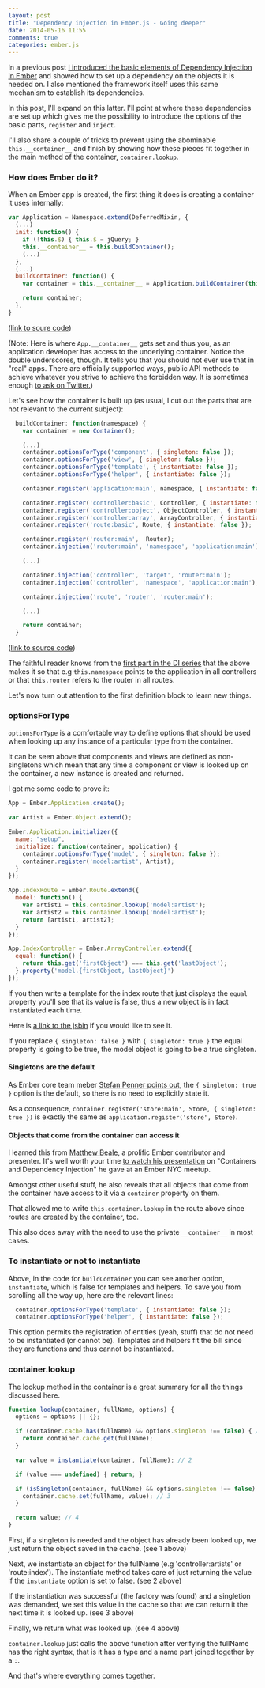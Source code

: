 ```yaml
---
layout: post
title: "Dependency injection in Ember.js - Going deeper"
date: 2014-05-16 11:55
comments: true
categories: ember.js
---
```


In a previous post [I introduced the basic elements of Dependency Injection in
Ember][1] and showed how to set up a dependency on the objects it is needed on.
I also mentioned the framework itself uses this same mechanism to establish its
dependencies.

In this post, I'll expand on this latter. I'll point at where these dependencies are
set up which gives me the possibility to introduce the options of the
basic parts, `register` and `inject`.

I'll also share a couple of tricks to prevent using the abominable
`this.__container__` and finish by showing how these pieces fit together in the
main method of the container, `container.lookup`.

### How does Ember do it?

When an Ember app is created, the first thing it does is creating a container it
uses internally:

```js
var Application = Namespace.extend(DeferredMixin, {
  (...)
  init: function() {
    if (!this.$) { this.$ = jQuery; }
    this.__container__ = this.buildContainer();
    (...)
  },
  (...)
  buildContainer: function() {
    var container = this.__container__ = Application.buildContainer(this);

    return container;
  },
}
```
([link to soure code][2])

(Note: Here is where `App.__container__` gets set and thus you, as an application
developer has access to the underlying container. Notice the double underscores,
though. It tells you that you should not ever use that in "real" apps. There are
officially supported ways, public API methods to achieve whatever you strive to
achieve the forbidden way. It is sometimes enough [to ask on Twitter.][3])

Let's see how the container is built up (as usual, I cut out the parts that are
not relevant to the current subject):

```js
  buildContainer: function(namespace) {
    var container = new Container();

    (...)
    container.optionsForType('component', { singleton: false });
    container.optionsForType('view', { singleton: false });
    container.optionsForType('template', { instantiate: false });
    container.optionsForType('helper', { instantiate: false });

    container.register('application:main', namespace, { instantiate: false });

    container.register('controller:basic', Controller, { instantiate: false });
    container.register('controller:object', ObjectController, { instantiate: false });
    container.register('controller:array', ArrayController, { instantiate: false });
    container.register('route:basic', Route, { instantiate: false });

    container.register('router:main',  Router);
    container.injection('router:main', 'namespace', 'application:main');

    (...)

    container.injection('controller', 'target', 'router:main');
    container.injection('controller', 'namespace', 'application:main');

    container.injection('route', 'router', 'router:main');

    (...)

    return container;
  }
```
([link to source code][8])

The faithful reader knows from the [first part in the DI series][1] that the
above makes it so that e.g `this.namespace` points to the application in all controllers
or that `this.router` refers to the router in all routes.

Let's now turn out attention to the first definition block to learn new things.

### optionsForType

`optionsForType` is a comfortable way to define options that should be used when
looking up any instance of a particular type from the container.

It can be seen above that components and views are defined as non-singletons
which mean that any time a component or view is looked up on the container, a
new instance is created and returned.

I got me some code to prove it:

```js
App = Ember.Application.create();

var Artist = Ember.Object.extend();

Ember.Application.initializer({
  name: "setup",
  initialize: function(container, application) {
    container.optionsForType('model', { singleton: false });
    container.register('model:artist', Artist);
  }
});

App.IndexRoute = Ember.Route.extend({
  model: function() {
    var artist1 = this.container.lookup('model:artist');
    var artist2 = this.container.lookup('model:artist');
    return [artist1, artist2];
  }
});

App.IndexController = Ember.ArrayController.extend({
  equal: function() {
    return this.get('firstObject') === this.get('lastObject');
  }.property('model.{firstObject, lastObject}')
});
```

If you then write a template for the index route that just displays the `equal`
property you'll see that its value is false, thus a new object is in fact
instantiated each time.

Here is [a link to the jsbin][4] if you would like to see it.

If you replace `{ singleton: false }` with `{ singleton: true }` the equal
property is going to be true, the model object is going to be a true singleton.

#### Singletons are the default

As Ember core team meber [Stefan Penner points out][5], the `{ singleton: true
}` option is the default, so there is no need to explicitly state it.

As a consequence, `container.register('store:main', Store, { singleton: true })`
is exactly the same as `application.register('store', Store)`.

#### Objects that come from the container can access it

I learned this from [Matthew Beale][7], a prolific Ember contributor and presenter.
It's well worth your time [to watch his presentation][6] on "Containers and
Dependency Injection" he gave at an Ember NYC meetup.

Amongst other useful stuff, he also reveals that all objects that come from the
container have access to it via a `container` property on them.

That allowed me to write `this.container.lookup` in the route above since routes
are created by the container, too.

This also does away with the need to use the private `__container__` in most
cases.

### To instantiate or not to instantiate

Above, in the code for `buildContainer` you can see another option,
`instantiate`, which is false for templates and helpers. To save you from
scrolling all the way up, here are the relevant lines:

```js
  container.optionsForType('template', { instantiate: false });
  container.optionsForType('helper', { instantiate: false });
```

This option permits the registration of entities (yeah, stuff) that do not need
to be instantiated (or cannot be). Templates and helpers fit the bill since
they are functions and thus cannot be instantiated.

### container.lookup

The lookup method in the container is a great summary for all the things discussed here.

``` js
function lookup(container, fullName, options) {
  options = options || {};

  if (container.cache.has(fullName) && options.singleton !== false) { // 1
    return container.cache.get(fullName);
  }

  var value = instantiate(container, fullName); // 2

  if (value === undefined) { return; }

  if (isSingleton(container, fullName) && options.singleton !== false) {
    container.cache.set(fullName, value); // 3
  }

  return value; // 4
}
```

First, if a singleton is needed and the object has already been looked up, we
just return the object saved in the cache. (see 1 above)

Next, we instantiate an object for the fullName (e.g 'controller:artists' or
'route:index'). The instantiate method takes care of just returning the value if
the `instantiate` option is set to false. (see 2 above)

If the instantiation was successful (the factory was found) and a singletion was
demanded, we set this value in the cache so that we can return it the next time
it is looked up. (see 3 above)

Finally, we return what was looked up. (see 4 above)

`container.lookup` just calls the above function after verifying the fullName
has the right syntax, that is it has a type and a name part joined together by
a `:`.

And that's where everything comes together.

[1]: http://balinterdi.com/2014/05/01/dependency-injection-in-ember-dot-js.html
[2]: https://github.com/emberjs/ember.js/blob/v1.6.0-beta.4/packages_es6/ember-application/lib/system/application.js#L263
[3]: https://twitter.com/mixonic/status/461595081607503872
[4]: http://emberjs.jsbin.com/zefuk/2/edit
[5]: http://balinterdi.com/2014/05/01/dependency-injection-in-ember-dot-js.html#comment-1386980817
[6]: https://www.youtube.com/watch?v=6FlWyOoo6hQ
[7]: http://madhatted.com/
[8]: https://github.com/emberjs/ember.js/blob/v1.6.0-beta.4/packages_es6/ember-application/lib/system/application.js#L826
